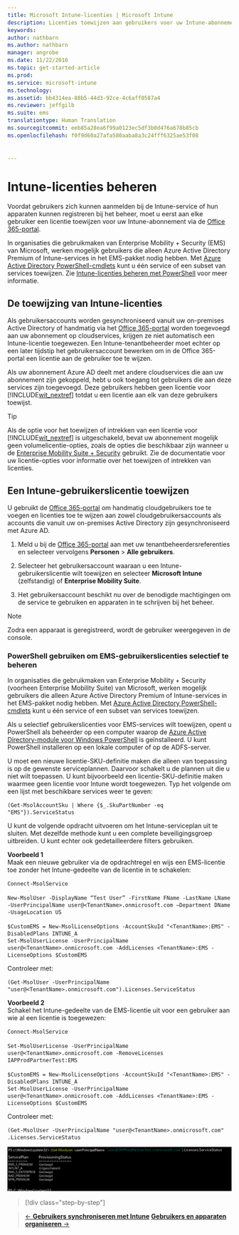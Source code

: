 ```yaml
---
title: Microsoft Intune-licenties | Microsoft Intune
description: Licenties toewijzen aan gebruikers voor uw Intune-abonnement
keywords: 
author: nathbarn
ms.author: nathbarn
manager: angrobe
ms.date: 11/22/2016
ms.topic: get-started-article
ms.prod: 
ms.service: microsoft-intune
ms.technology: 
ms.assetid: bb4314ea-88b5-44d3-92ce-4c6aff0587a4
ms.reviewer: jeffgilb
ms.suite: ems
translationtype: Human Translation
ms.sourcegitcommit: eeb85a28ea6f99a0123ec5df3b0d476a678b85cb
ms.openlocfilehash: f0f9d60a27afa580aaba8a3c24fff6325ae53f08


---
```


# <a name="manage-intune-licenses"></a>Intune-licenties beheren
Voordat gebruikers zich kunnen aanmelden bij de Intune-service of hun apparaten kunnen registreren bij het beheer, moet u eerst aan elke gebruiker een licentie toewijzen voor uw Intune-abonnement via de [Office 365-portal](http://go.microsoft.com/fwlink/p/?LinkId=698854).

In organisaties die gebruikmaken van Enterprise Mobility + Security (EMS) van Microsoft, werken mogelijk gebruikers die alleen Azure Active Directory Premium of Intune-services in het EMS-pakket nodig hebben. Met [Azure Active Directory PowerShell-cmdlets](https://msdn.microsoft.com/library/jj151815.aspx) kunt u één service of een subset van services toewijzen. Zie [Intune-licenties beheren met PowerShell](start-with-a-paid-subscription-to-microsoft-intune-step-4-posh.md) voor meer informatie.

## <a name="how-intune-licenses-are-assigned"></a>De toewijzing van Intune-licenties
Als gebruikersaccounts worden gesynchroniseerd vanuit uw on-premises Active Directory of handmatig via het [Office 365-portal](http://go.microsoft.com/fwlink/p/?LinkId=698854) worden toegevoegd aan uw abonnement op cloudservices, krijgen ze niet automatisch een Intune-licentie toegewezen. Een Intune-tenantbeheerder moet echter op een later tijdstip het gebruikersaccount bewerken om in de Office 365-portal een licentie aan de gebruiker toe te wijzen.

Als uw abonnement Azure AD deelt met andere cloudservices die aan uw abonnement zijn gekoppeld, hebt u ook toegang tot gebruikers die aan deze services zijn toegevoegd. Deze gebruikers hebben geen licentie voor [!INCLUDE[wit_nextref](../includes/wit_nextref_md.md)] totdat u een licentie aan elk van deze gebruikers toewijst.

> [!TIP]
> Als de optie voor het toewijzen of intrekken van een licentie voor [!INCLUDE[wit_nextref](../includes/wit_nextref_md.md)] is uitgeschakeld, bevat uw abonnement mogelijk geen volumelicentie-opties, zoals de opties die beschikbaar zijn wanneer u de [Enterprise Mobility Suite + Security](https://www.microsoft.com/en-us/server-cloud/enterprise-mobility/overview.aspx) gebruikt. Zie de documentatie voor uw licentie-opties voor informatie over het toewijzen of intrekken van licenties.

## <a name="assign-an-intune-user-license"></a>Een Intune-gebruikerslicentie toewijzen

U gebruikt de [Office 365-portal](http://go.microsoft.com/fwlink/p/?LinkId=698854) om handmatig cloudgebruikers toe te voegen en licenties toe te wijzen aan zowel cloudgebruikersaccounts als accounts die vanuit uw on-premises Active Directory zijn gesynchroniseerd met Azure AD.

1.  Meld u bij de [Office 365-portal](http://go.microsoft.com/fwlink/p/?LinkId=698854) aan met uw tenantbeheerdersreferenties en selecteer vervolgens **Personen** > **Alle gebruikers**.

2.  Selecteer het gebruikersaccount waaraan u een Intune-gebruikerslicentie wilt toewijzen en selecteer **Microsoft Intune** (zelfstandig) of **Enterprise Mobility Suite**.

3.  Het gebruikersaccount beschikt nu over de benodigde machtigingen om de service te gebruiken en apparaten in te schrijven bij het beheer.

> [!NOTE]
> Zodra een apparaat is geregistreerd, wordt de gebruiker weergegeven in de console.

### <a name="use-powershell-to-selectively-manage-ems-user-licenses"></a>PowerShell gebruiken om EMS-gebruikerslicenties selectief te beheren
In organisaties die gebruikmaken van Enterprise Mobility + Security (voorheen Enterprise Mobility Suite) van Microsoft, werken mogelijk gebruikers die alleen Azure Active Directory Premium of Intune-services in het EMS-pakket nodig hebben. Met [Azure Active Directory PowerShell-cmdlets](https://msdn.microsoft.com/library/jj151815.aspx) kunt u één service of een subset van services toewijzen.

Als u selectief gebruikerslicenties voor EMS-services wilt toewijzen, opent u PowerShell als beheerder op een computer waarop de [Azure Active Directory-module voor Windows PowerShell](https://msdn.microsoft.com/library/jj151815.aspx#bkmk_installmodule) is geïnstalleerd. U kunt PowerShell installeren op een lokale computer of op de ADFS-server.

U moet een nieuwe licentie-SKU-definitie maken die alleen van toepassing is op de gewenste serviceplannen. Daarvoor schakelt u de plannen uit die u niet wilt toepassen. U kunt bijvoorbeeld een licentie-SKU-definitie maken waarmee geen licentie voor Intune wordt toegewezen. Typ het volgende om een lijst met beschikbare services weer te geven:

    (Get-MsolAccountSku | Where {$_.SkuPartNumber -eq "EMS"}).ServiceStatus

U kunt de volgende opdracht uitvoeren om het Intune-serviceplan uit te sluiten. Met dezelfde methode kunt u een complete beveiligingsgroep uitbreiden. U kunt echter ook gedetailleerdere filters gebruiken.

**Voorbeeld 1**<br>
Maak een nieuwe gebruiker via de opdrachtregel en wijs een EMS-licentie toe zonder het Intune-gedeelte van de licentie in te schakelen:

    Connect-MsolService

    New-MsolUser -DisplayName “Test User” -FirstName FName -LastName LName -UserPrincipalName user@<TenantName>.onmicrosoft.com –Department DName -UsageLocation US

    $CustomEMS = New-MsolLicenseOptions -AccountSkuId "<TenantName>:EMS" -DisabledPlans INTUNE_A
    Set-MsolUserLicense -UserPrincipalName user@<TenantName>.onmicrosoft.com -AddLicenses <TenantName>:EMS -LicenseOptions $CustomEMS


Controleer met:

    (Get-MsolUser -UserPrincipalName "user@<TenantName>.onmicrosoft.com").Licenses.ServiceStatus

**Voorbeeld 2**<br>
Schakel het Intune-gedeelte van de EMS-licentie uit voor een gebruiker aan wie al een licentie is toegewezen:

    Connect-MsolService

    Set-MsolUserLicense -UserPrincipalName user@<TenantName>.onmicrosoft.com -RemoveLicenses IAPProdPartnerTest:EMS

    $CustomEMS = New-MsolLicenseOptions -AccountSkuId "<TenantName>:EMS" -DisabledPlans INTUNE_A
    Set-MsolUserLicense -UserPrincipalName user@<TenantName>.onmicrosoft.com -AddLicenses <TenantName>:EMS -LicenseOptions $CustomEMS

Controleer met:

    (Get-MsolUser -UserPrincipalName "user@<TenantName>.onmicrosoft.com" .Licenses.ServiceStatus

![PoSH-AddLic-Verify](./media/posh-addlic-verify.png)

>[!div class="step-by-step"]

>[&larr; **Gebruikers synchroniseren met Intune**](.\start-with-a-paid-subscription-to-microsoft-intune-step-2.md)     [**Gebruikers en apparaten organiseren** &rarr;](.\start-with-a-paid-subscription-to-microsoft-intune-step-5.md)  



<!--HONumber=Dec16_HO2-->


